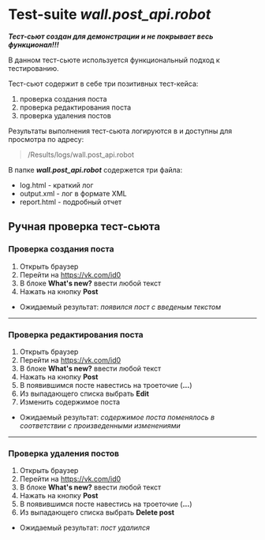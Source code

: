 # Test-suite ***wall.post_api.robot***
***Тест-сьют создан для демонстрации и не покрывает весь функционал!!!***
<br>

В данном тест-сьюте используется функциональный подход к тестированию.
<br>

Тест-сьют содержит в себе три позитивных тест-кейса:
1. проверка создания поста
2. проверка редактирования поста
3. проверка удаления постов

Результаты выполнения тест-сьюта логируются в и доступны для просмотра по адресу: 
> /Results/logs/wall.post_api.robot

В папке ***wall.post_api.robot*** содержется три файла:
+ log.html - краткий лог
+ output.xml - лог в формате XML
+ report.html - подробный отчет

## Ручная проверка тест-сьюта
### Проверка создания поста
1. Открыть браузер
2. Перейти на https://vk.com/id0
3. В блоке **What's new?** ввести любой текст
4. Нажать на кнопку **Post**

+ Ожидаемый результат: _появился пост с введеным текстом_

---
### Проверка редактирования поста
1. Открыть браузер
2. Перейти на https://vk.com/id0
3. В блоке **What's new?** ввести любой текст
4. Нажать на кнопку **Post**
5. В появившимся посте навестись на троеточие (**...**)
6. Из выпадающего списка выбрать **Edit**
7. Изменить содержимое поста

+ Ожидаемый результат: _содержимое поста поменялось в соответствии с произведенными изменениями_

---
### Проверка удаления постов
1. Открыть браузер
2. Перейти на https://vk.com/id0
3. В блоке **What's new?** ввести любой текст
4. Нажать на кнопку **Post**
5. В появившимся посте навестись на троеточие (**...**)
6. Из выпадающего списка выбрать **Delete post**

+ Ожидаемый результат: _пост удалился_